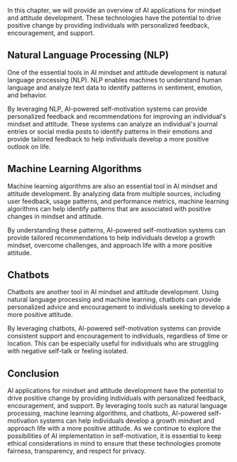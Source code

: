 
In this chapter, we will provide an overview of AI applications for mindset and attitude development. These technologies have the potential to drive positive change by providing individuals with personalized feedback, encouragement, and support.

Natural Language Processing (NLP)
---------------------------------

One of the essential tools in AI mindset and attitude development is natural language processing (NLP). NLP enables machines to understand human language and analyze text data to identify patterns in sentiment, emotion, and behavior.

By leveraging NLP, AI-powered self-motivation systems can provide personalized feedback and recommendations for improving an individual's mindset and attitude. These systems can analyze an individual's journal entries or social media posts to identify patterns in their emotions and provide tailored feedback to help individuals develop a more positive outlook on life.

Machine Learning Algorithms
---------------------------

Machine learning algorithms are also an essential tool in AI mindset and attitude development. By analyzing data from multiple sources, including user feedback, usage patterns, and performance metrics, machine learning algorithms can help identify patterns that are associated with positive changes in mindset and attitude.

By understanding these patterns, AI-powered self-motivation systems can provide tailored recommendations to help individuals develop a growth mindset, overcome challenges, and approach life with a more positive attitude.

Chatbots
--------

Chatbots are another tool in AI mindset and attitude development. Using natural language processing and machine learning, chatbots can provide personalized advice and encouragement to individuals seeking to develop a more positive attitude.

By leveraging chatbots, AI-powered self-motivation systems can provide consistent support and encouragement to individuals, regardless of time or location. This can be especially useful for individuals who are struggling with negative self-talk or feeling isolated.

Conclusion
----------

AI applications for mindset and attitude development have the potential to drive positive change by providing individuals with personalized feedback, encouragement, and support. By leveraging tools such as natural language processing, machine learning algorithms, and chatbots, AI-powered self-motivation systems can help individuals develop a growth mindset and approach life with a more positive attitude. As we continue to explore the possibilities of AI implementation in self-motivation, it is essential to keep ethical considerations in mind to ensure that these technologies promote fairness, transparency, and respect for privacy.

